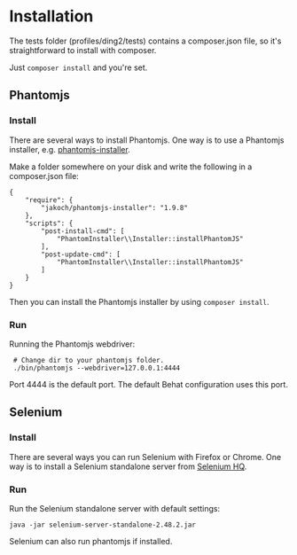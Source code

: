 # Installation

The tests folder (profiles/ding2/tests) contains a composer.json file,
so it's straightforward to install with composer.

Just `composer install` and you're set.

## Phantomjs

### Install

There are several ways to install Phantomjs. One way is to use a Phantomjs installer, e.g.
[phantomjs-installer](https://github.com/jakoch/phantomjs-installer).

Make a folder somewhere on your
disk and write the following in a composer.json file:
```
{
    "require": {
        "jakoch/phantomjs-installer": "1.9.8"
    },
    "scripts": {
        "post-install-cmd": [
            "PhantomInstaller\\Installer::installPhantomJS"
        ],
        "post-update-cmd": [
            "PhantomInstaller\\Installer::installPhantomJS"
        ]
    }
}
```

Then you can install the Phantomjs installer by using `composer install`.

### Run

Running the Phantomjs webdriver:
```
 # Change dir to your phantomjs folder.
 ./bin/phantomjs --webdriver=127.0.0.1:4444
```

Port 4444 is the default port. The default Behat configuration uses this port.

## Selenium

### Install

There are several ways you can run Selenium with Firefox or Chrome.
One way is to install a Selenium standalone server from
[Selenium HQ](http://www.seleniumhq.org/download/).

### Run

Run the Selenium standalone server with default settings:
```
java -jar selenium-server-standalone-2.48.2.jar
```

Selenium can also run phantomjs if installed.
